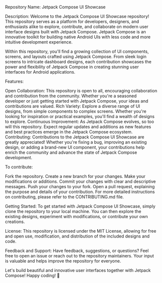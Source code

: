 Repository Name: Jetpack Compose UI Showcase

Description:
Welcome to the Jetpack Compose UI Showcase repository! This repository serves as a platform for developers, designers, and enthusiasts alike to explore, contribute, and collaborate on modern user interface designs built with Jetpack Compose. Jetpack Compose is an innovative toolkit for building native Android UIs with less code and more intuitive development experience.

Within this repository, you'll find a growing collection of UI components, screens, and layouts crafted using Jetpack Compose. From sleek login screens to intricate dashboard designs, each contribution showcases the power and flexibility of Jetpack Compose in creating stunning user interfaces for Android applications.

Features:

Open Collaboration: This repository is open to all, encouraging collaboration and contribution from the community. Whether you're a seasoned developer or just getting started with Jetpack Compose, your ideas and contributions are valued.
Rich Variety: Explore a diverse range of UI designs, from simple components to complex screens. Whether you're looking for inspiration or practical examples, you'll find a wealth of designs to explore.
Continuous Improvement: As Jetpack Compose evolves, so too will this repository. Expect regular updates and additions as new features and best practices emerge in the Jetpack Compose ecosystem.
Contributing:
Contributions to the Jetpack Compose UI Showcase are greatly appreciated! Whether you're fixing a bug, improving an existing design, or adding a brand-new UI component, your contributions help enrich the community and advance the state of Jetpack Compose development.

To contribute:

Fork the repository.
Create a new branch for your changes.
Make your modifications or additions.
Commit your changes with clear and descriptive messages.
Push your changes to your fork.
Open a pull request, explaining the purpose and details of your contribution.
For more detailed instructions on contributing, please refer to the CONTRIBUTING.md file.

Getting Started:
To get started with Jetpack Compose UI Showcase, simply clone the repository to your local machine. You can then explore the existing designs, experiment with modifications, or contribute your own creations.

License:
This repository is licensed under the MIT License, allowing for free and open use, modification, and distribution of the included designs and code.

Feedback and Support:
Have feedback, suggestions, or questions? Feel free to open an issue or reach out to the repository maintainers. Your input is valuable and helps improve the repository for everyone.

Let's build beautiful and innovative user interfaces together with Jetpack Compose! Happy coding! 🚀
